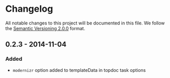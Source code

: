 # Changelog

All notable changes to this project will be documented in this file.
We follow the [Semantic Versioning 2.0.0](http://semver.org/) format.


## 0.2.3 - 2014-11-04

### Added
- `modernizr` option added to templateData in topdoc task options
